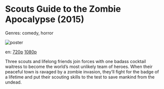 # Scouts Guide to the Zombie Apocalypse (2015)

Genres: comedy, horror

![poster](http://image.tmdb.org/t/p/w500/3wHxtemithpFQiB7ffa50ZKI6bz.jpg)

en:
  [720p](magnet:?xt=urn:btih:7FA8EFD1298BA82C33CAA68791F454DE4ED10A7D&tr=udp://glotorrents.pw:6969/announce&tr=udp://tracker.opentrackr.org:1337/announce&tr=udp://torrent.gresille.org:80/announce&tr=udp://tracker.openbittorrent.com:80&tr=udp://tracker.coppersurfer.tk:6969&tr=udp://tracker.leechers-paradise.org:6969&tr=udp://p4p.arenabg.ch:1337&tr=udp://tracker.internetwarriors.net:1337)
  [1080p](magnet:?xt=urn:btih:73550B4E0B0224563C6E752C11B2522BC6170BA5&tr=udp://glotorrents.pw:6969/announce&tr=udp://tracker.opentrackr.org:1337/announce&tr=udp://torrent.gresille.org:80/announce&tr=udp://tracker.openbittorrent.com:80&tr=udp://tracker.coppersurfer.tk:6969&tr=udp://tracker.leechers-paradise.org:6969&tr=udp://p4p.arenabg.ch:1337&tr=udp://tracker.internetwarriors.net:1337)
  


Three scouts and lifelong friends join forces with one badass cocktail waitress to become the world’s most unlikely team of heroes.  When their peaceful town is ravaged by a zombie invasion, they’ll fight for the badge of a lifetime and put their scouting skills to the test to save mankind from the undead.